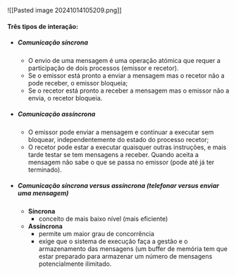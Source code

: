 ![[Pasted image 20241014105209.png]]

#### Três tipos de interação: 
- ##### Comunicação síncrona 
	- O envio de uma mensagem é uma operação atómica que requer a participação de dois processos (emissor e recetor). 
	- Se o emissor está pronto a enviar a mensagem mas o recetor não a pode receber, o emissor bloqueia; 
	- Se o recetor está pronto a receber a mensagem mas o emissor não a envia, o recetor bloqueia.

- ##### Comunicação assíncrona
	- O emissor pode enviar a mensagem e continuar a executar sem bloquear, independentemente do estado do processo recetor; 
	- O recetor pode estar a executar quaisquer outras instruções, e mais tarde testar se tem mensagens a receber. Quando aceita a mensagem não sabe o que se passa no emissor (pode até já ter terminado).

- ##### Comunicação síncrona versus assíncrona (telefonar versus enviar uma mensagem)
	- **Síncrona**
		- conceito de mais baixo nível (mais eficiente)
	- **Assíncrona**
		- permite um maior grau de concorrência 
		- exige que o sistema de execução faça a gestão e o armazenamento das mensagens (um buffer de memória tem que estar preparado para armazenar um número de mensagens potencialmente ilimitado.